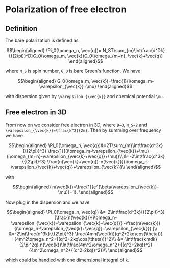 
# Polarization of free electron

## Definition

The bare polarization is defined as

```math
\begin{aligned}
\Pi_0(\omega_n, \vec{q})=
N_ST\sum_{m}\int\frac{d^Dk}{{(2\pi)}^D}G_0(\omega_m, \vec{k})G_0(\omega_{m+n}, \vec{k}+\vec{q})
\end{aligned}
```

where ``N_S`` is spin number, ``G_0`` is bare Green's function.
We have

```math
\begin{aligned}
G_0(\omega_m, \vec{k})=\frac{1}{i\omega_m-\varepsilon_{\vec{k}}+\mu}
\end{aligned}
```

with dispersion given by ``\varepsilon_{\vec{k}}`` and chemical potential ``\mu``.


## Free electron in 3D

   From now on we consider free electron in 3D, where ``D=3``, ``N_S=2`` and ``\varepsilon_{\vec{k}}=\frac{k^2}{2m}``.
Then by summing over frequency we have

```math
\begin{aligned}
\Pi_0(\omega_n, \vec{q})&=2T\sum_{m}\int\frac{d^3k}{{(2\pi)}^3}
\frac{1}{(i\omega_m-\varepsilon_{\vec{k}}+\mu)(i\omega_{m+n}-\varepsilon_{\vec{k}+\vec{q}}+\mu)}\\
&=-2\int\frac{d^3k}{{(2\pi)}^3}
\frac{n(\vec{k}+\vec{q})-n(\vec{k})}{i\omega_n-\varepsilon_{\vec{k}+\vec{q}}+\varepsilon_{\vec{k}}}\\
\end{aligned}
```

with

```math
\begin{aligned}
n(\vec{k})=\frac{1}{e^{\beta(\varepsilon_{\vec{k}}-\mu)}+1}.
\end{aligned}
```

Now plug in the dispersion and we have

```math
\begin{aligned}
\Pi_0(\omega_n, \vec{q})
&=-2\int\frac{d^3k}{{(2\pi)}^3}
[\frac{n(\vec{k})}{i\omega_n-\varepsilon_{\vec{k}}+\varepsilon_{\vec{k}+\vec{q}}}
-\frac{n(\vec{k})}{i\omega_n-\varepsilon_{\vec{k}+\vec{q}}+\varepsilon_{\vec{k}}}
]\\
&=-2\int\frac{d^3k}{{(2\pi)}^3}
\frac{4mn(\vec{k})(q^2+2kq\cos(\theta))}
{4m^2\omega_n^2+{(q^2+2kq\cos(\theta))}^2}\\
&=-\int\frac{kmdk}{2\pi^2q}
n(\vec{k})\ln(\frac{4m^2\omega_n^2+{(q^2+2kq)}^2}{4m^2\omega_n^2+{(q^2-2kq)}^2})\\
\end{aligned}
```

which could be handled with one dimensional integral of ``k``.

